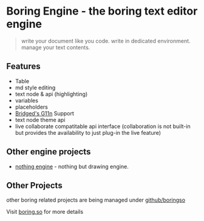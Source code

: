 # Boring Engine - the boring text editor engine


> write your document like you code. write in dedicated environment. manage your text contents. 



## Features
- Table
- md style editing
- text node & api (highlighting)
- variables
- placeholders
- [Bridged's G11n](https://github.com/bridgedxyz/G11n) Support
- text node theme api
- live collaborate compatitable api interface (collaboration is not built-in but provides the availability to just plug-in the live feature)


## Other engine projects

- [nothing engine](https://github.com/bridgedxyz/nothing) - nothing but drawing engine.

## Other Projects
other boring related projects are being managed under [github/boringso](https://github.com/boringso)

Visit [boring.so](https://boring.so) for more details
